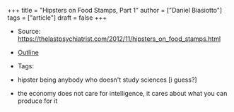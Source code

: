 +++
title = "Hipsters on Food Stamps, Part 1"
author = ["Daniel Biasiotto"]
tags = ["article"]
draft = false
+++

-   Source: <https://thelastpsychiatrist.com/2012/11/hipsters_on_food_stamps.html>
-   [Outline](https://outline.com/YGwU93)
-   Tags:

-   hipster being anybody who doesn't study sciences [i guess?]
-   the economy does not care for intelligence, it cares about what you can produce for it
